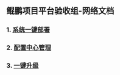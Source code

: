 ## 鲲鹏项目平台验收组-网络文档

### 1. [系统一键部署](/yi-jian-bu-shu.md)

### 2. [配置中心管理](/pei-zhi-zhong-xing.md)

### 3. [一键升级](/yi-jian-sheng-ji.md)




